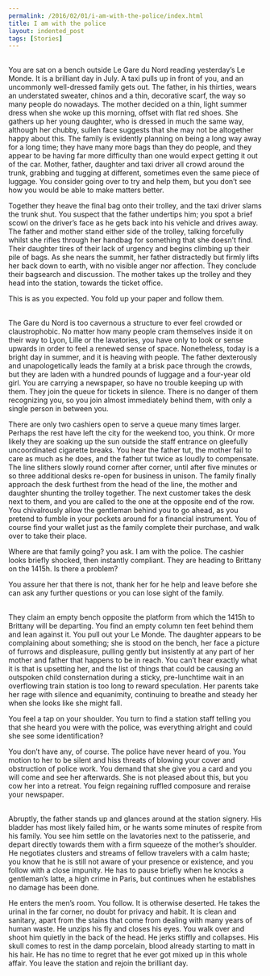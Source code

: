 ```yaml
---
permalink: /2016/02/01/i-am-with-the-police/index.html
title: I am with the police
layout: indented_post
tags: [Stories]
---
```

<br/>
You are sat on a bench outside Le Gare du Nord reading yesterday’s Le Monde. It
is a brilliant day in July. A taxi pulls up in front of you, and an uncommonly
well-dressed family gets out. The father, in his thirties, wears an understated
sweater, chinos and a thin, decorative scarf, the way so many people do
nowadays. The mother decided on a thin, light summer dress when she woke up this
morning, offset with flat red shoes. She gathers up her young daughter, who is
dressed in much the same way, although her chubby, sullen face suggests that she
may not be altogether happy about this. The family is evidently planning on
being a long way away for a long time; they have many more bags than they do
people, and they appear to be having far more difficulty than one would expect
getting it out of the car. Mother, father, daughter and taxi driver all crowd
around the trunk, grabbing and tugging at different, sometimes even the same
piece of luggage. You consider going over to try and help them, but you don’t
see how you would be able to make matters better.

Together they heave the final bag onto their trolley, and the taxi driver
slams the trunk shut. You suspect that the father undertips him; you spot a
brief scowl on the driver’s face as he gets back into his vehicle and drives
away. The father and mother stand either side of the trolley, talking forcefully
whilst she rifles through her handbag for something that she doesn’t find. Their
daughter tires of their lack of urgency and begins climbing up their pile of
bags. As she nears the summit, her father distractedly but firmly lifts her back
down to earth, with no visible anger nor affection. They conclude their
bagsearch and discussion. The mother takes up the trolley and they head into the
station, towards the ticket office.

This is as you expected. You fold up your paper and follow them.

<br/>
The Gare du Nord is too cavernous a structure to ever feel crowded or
claustrophobic. No matter how many people cram themselves inside it on their way
to Lyon, Lille or the lavatories, you have only to look or sense upwards in
order to feel a renewed sense of space. Nonetheless, today is a bright day in
summer, and it is heaving with people. The father dexterously and
unapologetically leads the family at a brisk pace through the crowds, but they
are laden with a hundred pounds of luggage and a four-year old girl. You are
carrying a newspaper, so have no trouble keeping up with them. They join the
queue for tickets in silence. There is no danger of them recognizing you, so you
join almost immediately behind them, with only a single person in between you.

There are only two cashiers open to serve a queue many times larger.
Perhaps the rest have left the city for the weekend too, you think. Or more
likely they are soaking up the sun outside the staff entrance on gleefully
uncoordinated cigarette breaks. You hear the father tut, the mother fail to care
as much as he does, and the father tut twice as loudly to compensate. The line
slithers slowly round corner after corner, until after five minutes or so three
additional desks re-open for business in unison. The family finally approach the
desk furthest from the head of the line, the mother and daughter shunting the
trolley together. The next customer takes the desk next to them, and you are
called to the one at the opposite end of the row. You chivalrously allow the
gentleman behind you to go ahead, as you pretend to fumble in your pockets
around for a financial instrument. You of course find your wallet just as the
family complete their purchase, and walk over to take their place.

Where are that family going? you ask. I am with the police. The cashier
looks briefly shocked, then instantly compliant. They are heading to Brittany on
the 1415h. Is there a problem?

You assure her that there is not, thank her for he help and leave before
she can ask any further questions or you can lose sight of the family.

<br/>
They claim an empty bench opposite the platform from which the 1415h to Brittany
will be departing. You find an empty column ten feet behind them and lean
against it. You pull out your Le Monde. The daughter appears to be complaining
about something; she is stood on the bench, her face a picture of furrows and
displeasure, pulling gently but insistently at any part of her mother and father
that happens to be in reach. You can’t hear exactly what it is that is upsetting
her, and the list of things that could be causing an outspoken child
consternation during a sticky, pre-lunchtime wait in an overflowing train
station is too long to reward speculation. Her parents take her rage with
silence and equanimity, continuing to breathe and steady her when she looks like
she might fall.

You feel a tap on your shoulder. You turn to find a station staff telling
you that she heard you were with the police, was everything alright and could
she see some identification?

You don’t have any, of course. The police have never heard of you. You
motion to her to be silent and hiss threats of blowing your cover and
obstruction of police work. You demand that she give you a card and you will
come and see her afterwards. She is not pleased about this, but you cow her into
a retreat. You feign regaining ruffled composure and reraise your newspaper.

<br/>
Abruptly, the father stands up and glances around at the station signery. His
bladder has most likely failed him, or he wants some minutes of respite from his
family. You see him settle on the lavatories next to the patisserie, and depart
directly towards them with a firm squeeze of the mother’s shoulder. He
negotiates clusters and streams of fellow travelers with a calm haste; you know
that he is still not aware of your presence or existence, and you follow with a
close impunity. He has to pause briefly when he knocks a gentleman’s latte, a
high crime in Paris, but continues when he establishes no damage has been done.

He enters the men’s room. You follow. It is otherwise deserted. He takes
the urinal in the far corner, no doubt for privacy and habit. It is clean and
sanitary, apart from the stains that come from dealing with many years of human
waste. He unzips his fly and closes his eyes. You walk over and shoot him
quietly in the back of the head. He jerks stiffly and collapses. His skull comes
to rest in the damp porcelain, blood already starting to matt in his hair. He
has no time to regret that he ever got mixed up in this whole affair. You leave
the station and rejoin the brilliant day.
